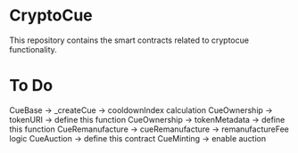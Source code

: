 # CryptoCue
This repository contains the smart contracts related to cryptocue functionality.

# To Do
CueBase -> _createCue -> cooldownIndex calculation
CueOwnership -> tokenURI -> define this function
CueOwnership -> tokenMetadata -> define this function
CueRemanufacture -> cueRemanufacture -> remanufactureFee logic
CueAuction -> define this contract
CueMinting -> enable auction
